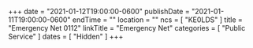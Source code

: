 +++
date = "2021-01-12T19:00:00-0600"
publishDate = "2021-01-11T19:00:00-0600"
endTime = ""
location = ""
ncs = [ "KE0LDS" ]
title = "Emergency Net 0112"
linkTitle = "Emergency Net"
categories = [ "Public Service" ]
dates = [ "Hidden" ]
+++
